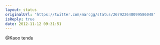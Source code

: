 ```yaml
---
layout: status
originalUrl: 'https://twitter.com/marcgg/status/267922648099586048'
isReply: true
date: 2012-11-12 09:31:51
---
```


@Kaoo tendu
